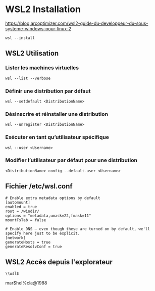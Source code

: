 # WSL2 Installation
https://blog.arcoptimizer.com/wsl2-guide-du-developpeur-du-sous-systeme-windows-pour-linux-2

```
wsl --install
```

## WSL2 Utilisation

### Lister les machines virtuelles

```
wsl --list --verbose
```

### Définir une distribution par défaut

```
wsl --setdefault <DistributionName>
```

### Désinscrire et réinstaller une distribution

```
wsl --unregister <DistributionName>
```

### Exécuter en tant qu’utilisateur spécifique

```
wsl --user <Username>
```

### Modifier l’utilisateur par défaut pour une distribution

```
<DistributionName> config --default-user <Username>
```

## Fichier /etc/wsl.conf

```
# Enable extra metadata options by default
[automount]
enabled = true
root = /windir/
options = "metadata,umask=22,fmask=11"
mountFsTab = false

# Enable DNS – even though these are turned on by default, we'll specify here just to be explicit.
[network]
generateHosts = true
generateResolvConf = true
```

## WSL2 Accès depuis l'explorateur

```
\\wsl$
```


mar$hel%cla@1988
